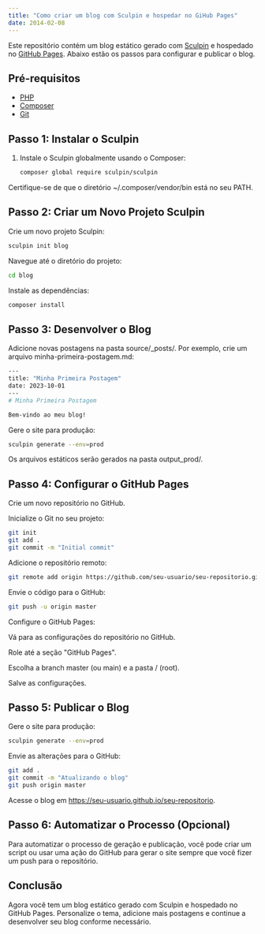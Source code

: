 ```yaml
---
title: "Como criar um blog com Sculpin e hospedar no GiHub Pages"
date: 2014-02-08
---
```

Este repositório contém um blog estático gerado com [Sculpin](https://sculpin.io/) e hospedado no [GitHub Pages](https://pages.github.com/). Abaixo estão os passos para configurar e publicar o blog.

## Pré-requisitos

- [PHP](https://www.php.net/downloads.php)
- [Composer](https://getcomposer.org/download/)
- [Git](https://git-scm.com/)

## Passo 1: Instalar o Sculpin

1. Instale o Sculpin globalmente usando o Composer:

   ```bash
   composer global require sculpin/sculpin
   ```
Certifique-se de que o diretório ~/.composer/vendor/bin está no seu PATH.

## Passo 2: Criar um Novo Projeto Sculpin
Crie um novo projeto Sculpin:

```bash
sculpin init blog
```
Navegue até o diretório do projeto:

```bash
cd blog
```
Instale as dependências:
```bash
composer install
```

## Passo 3: Desenvolver o Blog
Adicione novas postagens na pasta source/_posts/. Por exemplo, crie um arquivo minha-primeira-postagem.md:

```bash
---
title: "Minha Primeira Postagem"
date: 2023-10-01
---
# Minha Primeira Postagem

Bem-vindo ao meu blog!

```

Gere o site para produção:

```bash
sculpin generate --env=prod
```

Os arquivos estáticos serão gerados na pasta output_prod/.

## Passo 4: Configurar o GitHub Pages
Crie um novo repositório no GitHub.

Inicialize o Git no seu projeto:

```bash
git init
git add .
git commit -m "Initial commit"
```

Adicione o repositório remoto:

```bash
git remote add origin https://github.com/seu-usuario/seu-repositorio.git
```

Envie o código para o GitHub:

```bash
git push -u origin master
```

Configure o GitHub Pages:

Vá para as configurações do repositório no GitHub.

Role até a seção "GitHub Pages".

Escolha a branch master (ou main) e a pasta / (root).

Salve as configurações.

## Passo 5: Publicar o Blog
Gere o site para produção:

```bash
sculpin generate --env=prod
```
Envie as alterações para o GitHub:

```bash
git add .
git commit -m "Atualizando o blog"
git push origin master
```

Acesse o blog em https://seu-usuario.github.io/seu-repositorio.

## Passo 6: Automatizar o Processo (Opcional)
Para automatizar o processo de geração e publicação, você pode criar um script ou usar uma ação do GitHub para gerar o site sempre que você fizer um push para o repositório.

## Conclusão
Agora você tem um blog estático gerado com Sculpin e hospedado no GitHub Pages. Personalize o tema, adicione mais postagens e continue a desenvolver seu blog conforme necessário.
